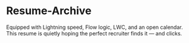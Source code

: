 # Resume-Archive
Equipped with Lightning speed, Flow logic, LWC, and an open calendar. This resume is quietly hoping the perfect recruiter finds it — and clicks.
